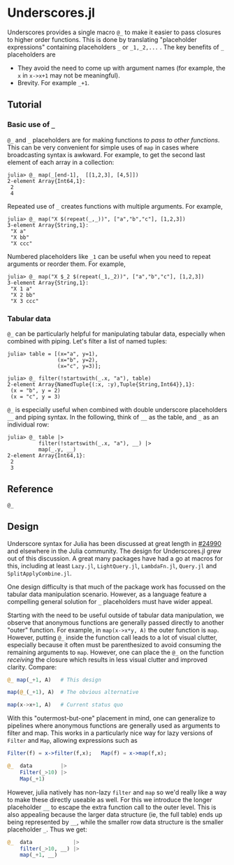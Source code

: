 # Underscores.jl

Underscores provides a single macro `@_` to make it easier to pass closures to
higher order functions. This is done by translating "placeholder expressions"
containing placeholders `_` or `_1,_2,...` . The key benefits of `_`
placeholders are
* They avoid the need to come up with argument names (for example, the `x` in
  `x->x+1` may not be meaningful).
* Brevity. For example `_+1`.

## Tutorial

### Basic use of `_`

`@_` and `_` placeholders are for making functions *to pass to other
functions*. This can be very convenient for simple uses of `map` in cases where
broadcasting syntax is awkward. For example, to get the second last element of
each array in a collection:

```jldoctest
julia> @_ map(_[end-1],  [[1,2,3], [4,5]])
2-element Array{Int64,1}:
 2
 4
```

Repeated use of `_` creates functions with multiple arguments. For example,

```jldoctest
julia> @_ map("X $(repeat(_,_))", ["a","b","c"], [1,2,3])
3-element Array{String,1}:
 "X a"
 "X bb"
 "X ccc"
```

Numbered placeholders like `_1` can be useful when you need to repeat arguments
or reorder them. For example,

```jldoctest
julia> @_ map("X $_2 $(repeat(_1,_2))", ["a","b","c"], [1,2,3])
3-element Array{String,1}:
 "X 1 a"
 "X 2 bb"
 "X 3 ccc"
```

### Tabular data

`@_` can be particularly helpful for manipulating tabular data, especially when
combined with piping. Let's filter a list of named tuples:

```jldoctest
julia> table = [(x="a", y=1),
                (x="b", y=2),
                (x="c", y=3)];

julia> @_ filter(!startswith(_.x, "a"), table)
2-element Array{NamedTuple{(:x, :y),Tuple{String,Int64}},1}:
 (x = "b", y = 2)
 (x = "c", y = 3)
```

`@_` is especially useful when combined with double underscore placeholders
`__` and piping syntax. In the following, think of `__` as the table, and `_`
as an individual row:

```jldoctest
julia> @_ table |>
          filter(!startswith(_.x, "a"), __) |>
          map(_.y, __)
2-element Array{Int64,1}:
 2
 3
```

## Reference

```@docs
@_
```

## Design

Underscore syntax for Julia has been discussed at great length in
[#24990](https://github.com/JuliaLang/julia/pull/24990) and elsewhere in the
Julia community. The design for Underscores.jl grew out of this discussion.
A great many packages have had a go at macros for this, including at least
`Lazy.jl`, `LightQuery.jl`, `LambdaFn.jl`, `Query.jl` and
`SplitApplyCombine.jl`.

One design difficulty is that much of the package work has focussed on the
tabular data manipulation scenario. However, as a language feature a compelling
general solution for `_` placeholders must have wider appeal.

Starting with the need to be useful outside of tabular data manipulation, we
observe that anonymous functions are generally passed directly to another
"outer" function. For example, in `map(x->x*y, A)` the outer function is `map`.
However, putting `@_` inside the function call leads to a lot of visual
clutter, especially because it often must be parenthesized to avoid consuming
the remaining arguments to `map`. However, one can place the `@_` on the
function *receiving* the closure which results in less visual clutter and
improved clarity. Compare:

```julia
@_ map(_+1, A)   # This design

map(@_(_+1), A)  # The obvious alternative

map(x->x+1, A)   # Current status quo
```

With this "outermost-but-one" placement in mind, one can generalize to
pipelines where anonymous functions are generally used as arguments to filter
and map. This works in a particularly nice way for lazy versions of `Filter`
and `Map`, allowing expressions such as

```julia
Filter(f) = x->filter(f,x);   Map(f) = x->map(f,x);

@_  data         |>
    Filter(_>10) |>
    Map(_+1)
```

However, julia natively has non-lazy `filter` and `map` so we'd really like a
way to make these directly useable as well. For this we introduce the longer
placeholder `__` to escape the extra function call to the outer level. This is
also appealing because the larger data structure (ie, the full table) ends up
being represented by `__`, while the smaller row data structure is the smaller
placeholder `_`. Thus we get:

```julia
@_  data             |>
    filter(_>10, __) |>
    map(_+1, __)
```
